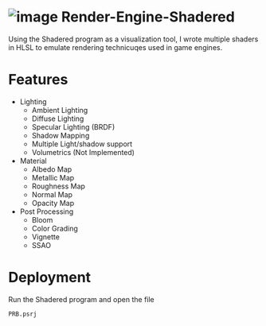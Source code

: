 # ![image](https://github.com/user-attachments/assets/cb2da6a0-71be-47eb-b10f-8b18df466667) Render-Engine-Shadered

Using the Shadered program as a visualization tool, I wrote multiple shaders in HLSL to emulate rendering technicuqes used in game engines.

# Features
- Lighting
  - Ambient Lighting
  - Diffuse Lighting
  - Specular Lighting (BRDF)
  - Shadow Mapping
  - Multiple Light/shadow support
  - Volumetrics (Not Implemented)
- Material
  - Albedo Map
  - Metallic Map
  - Roughness Map
  - Normal Map
  - Opacity Map
- Post Processing
  - Bloom
  - Color Grading
  - Vignette
  - SSAO
# Deployment
Run the Shadered program and open the file

    PRB.psrj

